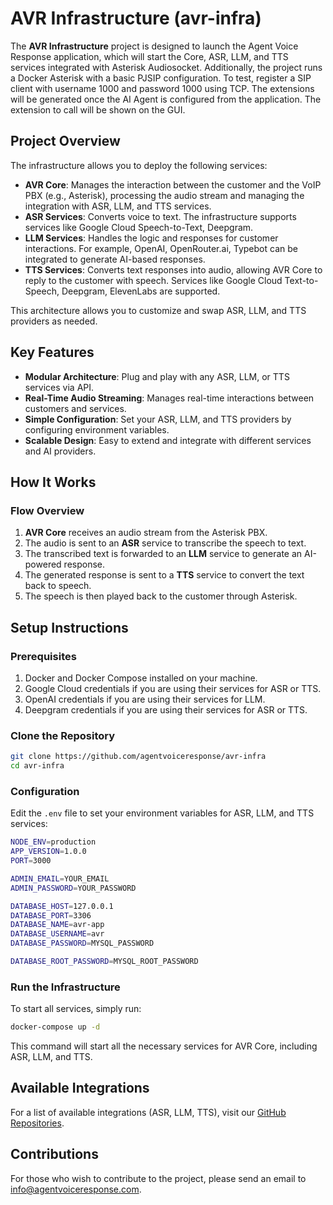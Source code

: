 # AVR Infrastructure (avr-infra)

The **AVR Infrastructure** project is designed to launch the Agent Voice Response application, which will start the Core, ASR, LLM, and TTS services integrated with Asterisk Audiosocket. Additionally, the project runs a Docker Asterisk with a basic PJSIP configuration. To test, register a SIP client with username 1000 and password 1000 using TCP. The extensions will be generated once the AI Agent is configured from the application. The extension to call will be shown on the GUI.

## Project Overview

The infrastructure allows you to deploy the following services:

- **AVR Core**: Manages the interaction between the customer and the VoIP PBX (e.g., Asterisk), processing the audio stream and managing the integration with ASR, LLM, and TTS services.
- **ASR Services**: Converts voice to text. The infrastructure supports services like Google Cloud Speech-to-Text, Deepgram.
- **LLM Services**: Handles the logic and responses for customer interactions. For example, OpenAI, OpenRouter.ai, Typebot can be integrated to generate AI-based responses.
- **TTS Services**: Converts text responses into audio, allowing AVR Core to reply to the customer with speech. Services like Google Cloud Text-to-Speech, Deepgram, ElevenLabs are supported.

This architecture allows you to customize and swap ASR, LLM, and TTS providers as needed.

## Key Features

- **Modular Architecture**: Plug and play with any ASR, LLM, or TTS services via API.
- **Real-Time Audio Streaming**: Manages real-time interactions between customers and services.
- **Simple Configuration**: Set your ASR, LLM, and TTS providers by configuring environment variables.
- **Scalable Design**: Easy to extend and integrate with different services and AI providers.

## How It Works

### Flow Overview

1. **AVR Core** receives an audio stream from the Asterisk PBX.
2. The audio is sent to an **ASR** service to transcribe the speech to text.
3. The transcribed text is forwarded to an **LLM** service to generate an AI-powered response.
4. The generated response is sent to a **TTS** service to convert the text back to speech.
5. The speech is then played back to the customer through Asterisk.

## Setup Instructions

### Prerequisites

1. Docker and Docker Compose installed on your machine.
2. Google Cloud credentials if you are using their services for ASR or TTS.
3. OpenAI credentials if you are using their services for LLM.
4. Deepgram credentials if you are using their services for ASR or TTS.

### Clone the Repository

```bash
git clone https://github.com/agentvoiceresponse/avr-infra
cd avr-infra
```

### Configuration

Edit the `.env` file to set your environment variables for ASR, LLM, and TTS services:

```bash
NODE_ENV=production
APP_VERSION=1.0.0
PORT=3000

ADMIN_EMAIL=YOUR_EMAIL
ADMIN_PASSWORD=YOUR_PASSWORD

DATABASE_HOST=127.0.0.1
DATABASE_PORT=3306
DATABASE_NAME=avr-app
DATABASE_USERNAME=avr
DATABASE_PASSWORD=MYSQL_PASSWORD

DATABASE_ROOT_PASSWORD=MYSQL_ROOT_PASSWORD
```

### Run the Infrastructure

To start all services, simply run:

```bash
docker-compose up -d
```

This command will start all the necessary services for AVR Core, including ASR, LLM, and TTS.

## Available Integrations

For a list of available integrations (ASR, LLM, TTS), visit our [GitHub Repositories](https://github.com/orgs/agentvoiceresponse/repositories).

## Contributions

For those who wish to contribute to the project, please send an email to [info@agentvoiceresponse.com](mailto:info@agentvoiceresponse.com).
